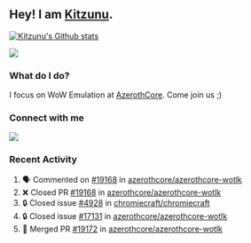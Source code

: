## Hey! I am [Kitzunu](https://Github.com/Kitzunu).

<!--<a href="https://github-readme-stats.kitzunu.vercel.app/api?username=Kitzunu&show_icons=true&theme=dark">
  <img align="center" src="https://github-readme-stats.kitzunu.vercel.app/api?username=Kitzunu&show_icons=true&theme=dark" />
</a>-->

[![Kitzunu's Github stats](https://github-readme-stats.vercel.app/api?username=kitzunu&theme=github_dark&show_icons=true)](https://github.com/Kitzunu)

<a href="https://github-readme-stats.kitzunu.vercel.app/api?username=Kitzunu&show_icons=true&theme=dark">
  <img align="center" src="https://github-readme-stats.vercel.app/api/top-langs/?username=Kitzunu&layout=compact&theme=dark" />
</a>

### What do I do?

I focus on WoW Emulation at [AzerothCore](https://Github.com/AzerothCore). Come join us ;)

### Connect with me
[![](https://img.shields.io/badge/AzerothCore%20Discord-Connect%20with%20me!-green)](https://discord.com/invite/gkt4y2x)

### Recent Activity

<!--START_SECTION:activity-->
1. 🗣 Commented on [#19168](https://github.com/azerothcore/azerothcore-wotlk/pull/19168#issuecomment-2192577460) in [azerothcore/azerothcore-wotlk](https://github.com/azerothcore/azerothcore-wotlk)
2. ❌ Closed PR [#19168](https://github.com/azerothcore/azerothcore-wotlk/pull/19168) in [azerothcore/azerothcore-wotlk](https://github.com/azerothcore/azerothcore-wotlk)
3. 🔒 Closed issue [#4928](https://github.com/chromiecraft/chromiecraft/issues/4928) in [chromiecraft/chromiecraft](https://github.com/chromiecraft/chromiecraft)
4. 🔒 Closed issue [#17131](https://github.com/azerothcore/azerothcore-wotlk/issues/17131) in [azerothcore/azerothcore-wotlk](https://github.com/azerothcore/azerothcore-wotlk)
5. 🎉 Merged PR [#19172](https://github.com/azerothcore/azerothcore-wotlk/pull/19172) in [azerothcore/azerothcore-wotlk](https://github.com/azerothcore/azerothcore-wotlk)
<!--END_SECTION:activity-->
